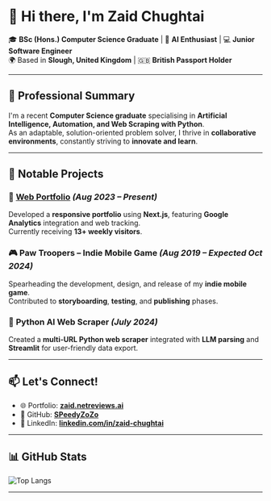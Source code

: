 
# 👋 Hi there, I'm **Zaid Chughtai**

🎓 **BSc (Hons.) Computer Science Graduate** | 🧠 **AI Enthusiast** | 💻 **Junior Software Engineer**  
🌍 Based in **Slough, United Kingdom** | 🇬🇧 **British Passport Holder**  

---

## 🌟 Professional Summary

I'm a recent **Computer Science graduate** specialising in **Artificial Intelligence, Automation, and Web Scraping with Python**.  
As an adaptable, solution-oriented problem solver, I thrive in **collaborative environments**, constantly striving to **innovate and learn**.  

---

## 🔬 Notable Projects

### 🎨 [**Web Portfolio**](https://zaid.netreviews.ai) *(Aug 2023 – Present)*  
Developed a **responsive portfolio** using **Next.js**, featuring **Google Analytics** integration and web tracking.  
Currently receiving **13+ weekly visitors**.

### 🎮 **Paw Troopers – Indie Mobile Game** *(Aug 2019 – Expected Oct 2024)*  
Spearheading the development, design, and release of my **indie mobile game**.  
Contributed to **storyboarding**, **testing**, and **publishing** phases.

### 🧠 **Python AI Web Scraper** *(July 2024)*  
Created a **multi-URL Python web scraper** integrated with **LLM parsing** and **Streamlit** for user-friendly data export.

---

## 📫 Let's Connect!  

- 🌐 Portfolio: [**zaid.netreviews.ai**](https://zaid.netreviews.ai)  
- 🐙 GitHub: [**SPeedyZoZo**](https://github.com/SPeedyZoZo)  
- 💼 LinkedIn: [**linkedin.com/in/zaid-chughtai**](https://linkedin.com/in/zaid-chughtai-628b52222)  

---

## 📊 GitHub Stats  

![Top Langs](https://github-readme-stats.vercel.app/api/top-langs/?username=SPeedyZoZo&layout=compact&theme=transparent)  

---

